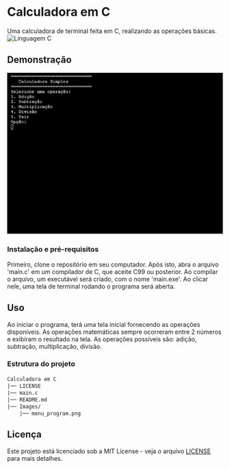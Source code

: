 # Calculadora em C
Uma calculadora de terminal feita em C, realizando as operações básicas.
![Linguagem C](https://img.shields.io/badge/C-00599C?style=for-the-badge&logo=c&logoColor=white)

## Demonstração

![Demonstração do app](images/menu_program.png)

### Instalação e pré-requisitos

Primeiro, clone o repositório em seu computador. Após isto, abra o arquivo 'main.c' em um compilador de C, que aceite C99 ou posterior. Ao compilar o arquivo, um executável será criado, com o nome 'main.exe'. Ao clicar nele, uma tela de terminal rodando o programa será aberta.

## Uso

Ao iniciar o programa, terá uma tela inicial fornecendo as operações disponíveis. As operações matemáticas sempre ocorreram entre 2 números e exibiram o resultado na tela. As operações possíveis são: adição, subtração, multiplicação, divisão.

### Estrutura do projeto

```
Calculadora em C
|── LICENSE
|── main.c
|── README.md
|── Images/
    |── menu_program.png
```


## Licença  
Este projeto está licenciado sob a MIT License - veja o arquivo [LICENSE](LICENSE) para mais detalhes.  